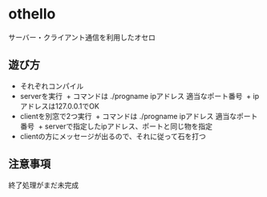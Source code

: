 # othello
サーバー・クライアント通信を利用したオセロ 

## 遊び方
- それぞれコンパイル
- serverを実行
  + コマンドは ./progname ipアドレス 適当なポート番号
  + ipアドレスは127.0.0.1でOK
- clientを別窓で2つ実行
  + コマンドは ./progname ipアドレス 適当なポート番号
  + serverで指定したipアドレス、ポートと同じ物を指定
- clientの方にメッセージが出るので、それに従って石を打つ

## 注意事項
終了処理がまだ未完成
